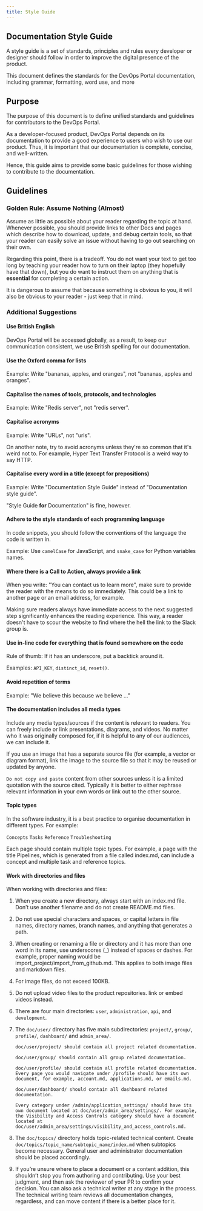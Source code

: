 ```yaml
---
title: Style Guide
---
```


## Documentation Style Guide

A style guide is a set of standards, principles and rules every developer or designer should follow in order to improve the digital presence of the product.

This document defines the standards for the DevOps Portal documentation, including grammar, formatting, word use, and more

## Purpose

The purpose of this document is to define unified standards and guidelines for contributors to the DevOps Portal.

As a developer-focused product, DevOps Portal depends on its documentation to provide a good experience to users who wish to use our product. Thus, it is important that our documentation is complete, concise, and well-written.

Hence, this guide aims to provide some basic guidelines for those wishing to contribute to the documentation.

## Guidelines

### Golden Rule: Assume Nothing (Almost)

Assume as little as possible about your reader regarding the topic at hand. Whenever possible, you should provide links to other Docs and pages which describe how to download, update, and debug certain tools, so that your reader can easily solve an issue without having to go out searching on their own.

Regarding this point, there is a tradeoff. You do not want your text to get too long by teaching your reader how to turn on their laptop (they hopefully have that down), but you do want to instruct them on anything that is **essential** for completing a certain action.

It is dangerous to assume that because something is obvious to you, it will also be obvious to your reader - just keep that in mind.

### Additional Suggestions

#### Use British English

DevOps Portal will be accessed globally, as a result, to keep our communication consistent, we use British spelling for our documentation.

#### Use the Oxford comma for lists

Example: Write "bananas, apples, and oranges", not "bananas, apples and oranges".

#### Capitalise the names of tools, protocols, and technologies

Example: Write "Redis server", not "redis server".

#### Capitalise acronyms

Example: Write "URLs", not "urls".

On another note, try to avoid acronyms unless they're so common that it's weird not to. For example, Hyper Text Transfer Protocol is a weird way to say HTTP.

#### Capitalise every word in a title (except for prepositions)

Example: Write "Documentation Style Guide" instead of "Documentation style guide".

"Style Guide **for** Documentation" is fine, however.

#### Adhere to the style standards of each programming language

In code snippets, you should follow the conventions of the language the code is written in.

Example: Use `camelCase` for JavaScript, and `snake_case` for Python variables names.

#### Where there is a Call to Action, always provide a link

When you write: "You can contact us to learn more", make sure to provide the reader with the means to do so immediately. This could be a link to another page or an email address, for example.

Making sure readers always have immediate access to the next suggested step significantly enhances the reading experience. This way, a reader doesn't have to scour the website to find where the hell the link to the Slack group is.

#### Use in-line code for everything that is found somewhere on the code

Rule of thumb: If it has an underscore, put a backtick around it.

Examples: `API_KEY`, `distinct_id`, `reset()`.

#### Avoid repetition of terms

Example: "We believe this because we believe …"

#### The documentation includes all media types

Include any media types/sources if the content is relevant to readers. You can freely include or link presentations, diagrams, and videos. No matter who it was originally composed for, if it is helpful to any of our audiences, we can include it.

If you use an image that has a separate source file (for example, a vector or diagram format), link the image to the source file so that it may be reused or updated by anyone.

`Do not copy and paste` content from other sources unless it is a limited quotation with the source cited. Typically it is better to either rephrase relevant information in your own words or link out to the other source.

#### Topic types

In the software industry, it is a best practice to organise documentation in different types. For example:

`Concepts`
`Tasks`
`Reference`
`Troubleshooting`

Each page should contain multiple topic types. For example, a page with the title Pipelines, which is generated from a file called index.md, can include a concept and multiple task and reference topics.

#### Work with directories and files

When working with directories and files:

1. When you create a new directory, always start with an index.md file. Don’t use another filename and do not create README.md files.

2. Do not use special characters and spaces, or capital letters in file names, directory names, branch names, and anything that generates a path.

3. When creating or renaming a file or directory and it has more than one word in its name, use underscores (_) instead of spaces or dashes. For example, proper naming would be import_project/import_from_github.md. This applies to both image files and markdown files.

4. For image files, do not exceed 100KB.

5. Do not upload video files to the product repositories. link or embed videos instead.

6. There are four main directories: `user`, `administration`, `api`, and `development`.

7. The `doc/user/` directory has five main subdirectories: `project/`, `group/`, `profile/`, `dashboard/` and `admin_area/`.

       doc/user/project/ should contain all project related documentation. 

       doc/user/group/ should contain all group related documentation.

       doc/user/profile/ should contain all profile related documentation. Every page you would navigate under /profile should have its own document, for example, account.md, applications.md, or emails.md.
       
       doc/user/dashboard/ should contain all dashboard related documentation.
       
       Every category under /admin/application_settings/ should have its own document located at doc/user/admin_area/settings/. For example, the Visibility and Access Controls category should have a document located at doc/user/admin_area/settings/visibility_and_access_controls.md.

8. The `doc/topics/` directory holds topic-related technical content. Create `doc/topics/topic_name/subtopic_name/index.md` when subtopics become necessary. General user and administrator documentation should be placed accordingly.

9. If you’re unsure where to place a document or a content addition, this shouldn’t stop you from authoring and contributing. Use your best judgment, and then ask the reviewer of your PR to confirm your decision. You can also ask a technical writer at any stage in the process. The technical writing team reviews all documentation changes, regardless, and can move content if there is a better place for it.

